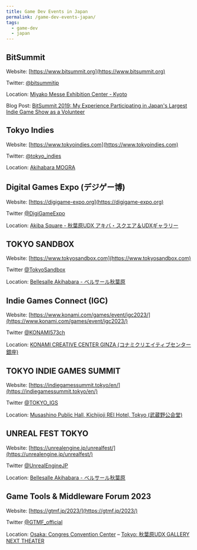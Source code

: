 ```yaml
---
title: Game Dev Events in Japan
permalink: /game-dev-events-japan/
tags: 
  - game-dev
  - japan
---
```

## BitSummit
Website: [https://www.bitsummit.org](https://www.bitsummit.org)

Twitter: [@bitsummitjp](https://twitter.com/bitsummitjp)

Location: [Miyako Messe Exhibition Center - Kyoto](https://www.miyakomesse.jp/access/)

Blog Post: [BitSummit 2019: My Experience Participating in Japan's Largest Indie Game Show as a Volunteer](https://alessandrocuzzocrea.com/bitsummit-2019/)

## Tokyo Indies

Website: [https://www.tokyoindies.com](https://www.tokyoindies.com)

Twitter: [@tokyo_indies](https://twitter.com/tokyo_indies)

Location: [Akihabara MOGRA](https://club-mogra.jp/access/)

## Digital Games Expo (デジゲー博)

Website: [https://digigame-expo.org](https://digigame-expo.org)

Twitter [@DigiGameExpo](https://twitter.com/DigiGameExpo)

Location: [Akiba Square - 秋葉原UDX アキバ・スクエア＆UDXギャラリー](https://udx-akibaspace.jp/akibasquare/)

## TOKYO SANDBOX

Website: [https://www.tokyosandbox.com](https://www.tokyosandbox.com)

Twitter [@TokyoSandbox](https://twitter.com/TokyoSandbox)

Location: [Bellesalle Akihabara - ベルサール秋葉原](https://www.bellesalle.co.jp/shisetsu/tokyo/bs_akihabara/)

## Indie Games Connect (IGC)

Website: [https://www.konami.com/games/event/igc2023/](https://www.konami.com/games/event/igc2023/)

Twitter [@KONAMI573ch](https://twitter.com/KONAMI573ch)

Location: [KONAMI CREATIVE CENTER GINZA (コナミクリエイティブセンター銀座)](https://www.konami.com/ginza/#accessSection)

## TOKYO INDIE GAMES SUMMIT

Website: [https://indiegamessummit.tokyo/en/](https://indiegamessummit.tokyo/en/)

Twitter [@TOKYO_IGS](https://twitter.com/TOKYO_IGS)

Location: [Musashino Public Hall, Kichijoji REI Hotel, Tokyo (武蔵野公会堂)](https://www.musashino.or.jp/koukaido/)

## UNREAL FEST TOKYO

Website: [https://unrealengine.jp/unrealfest/](https://unrealengine.jp/unrealfest/)

Twitter [@UnrealEngineJP](https://twitter.com/UnrealEngineJP)

Location: [Bellesalle Akihabara - ベルサール秋葉原](https://www.bellesalle.co.jp/shisetsu/tokyo/bs_akihabara/)

## Game Tools & Middleware Forum 2023

Website: [https://gtmf.jp/2023/](https://gtmf.jp/2023/)

Twitter [@GTMF_official](https://twitter.com/GTMF_official)

Location: [Osaka: Congres Convention Center](https://www.congre-cc.jp) – [Tokyo: 秋葉原UDX GALLERY NEXT THEATER](https://udx-akibaspace.jp/gallery-n/)
